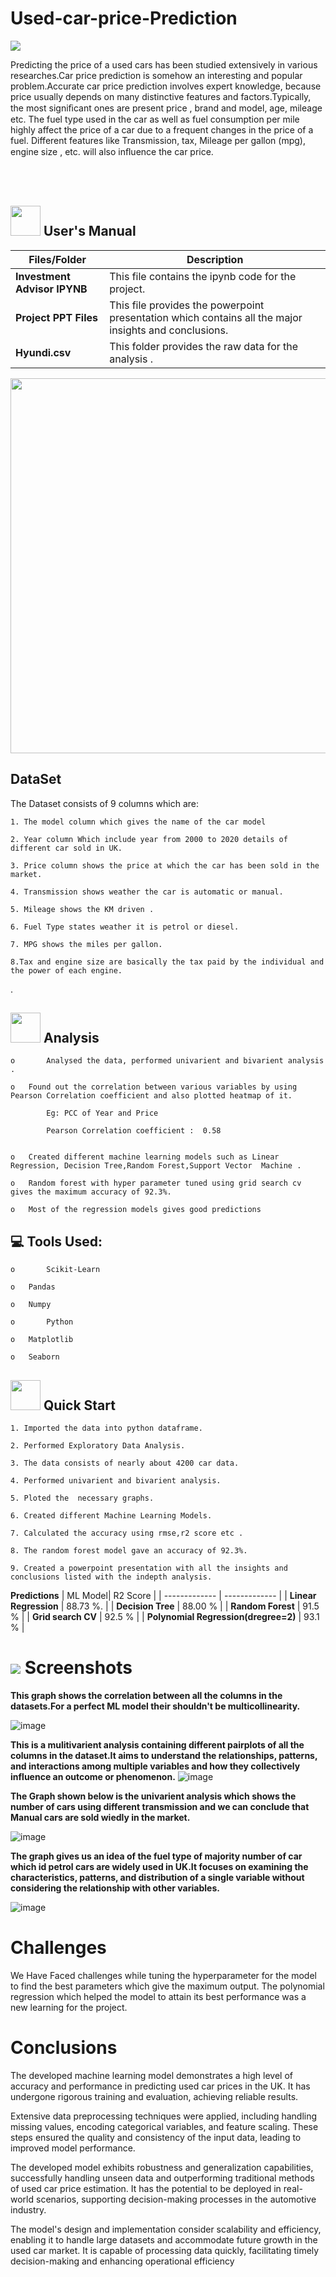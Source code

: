 # Used-car-price-Prediction

 <img src= "https://cdn.dribbble.com/users/1239720/screenshots/3506944/car_mg.gif" > 

Predicting  the  price of a used cars has been studied extensively in various  researches.Car price prediction is somehow an interesting and popular problem.Accurate car price prediction involves expert knowledge, because price  usually depends on many  distinctive  features  and factors.Typically, the most signiﬁcant ones are present price , brand and model,  age, mileage etc. The fuel type used in the car as well as fuel consumption  per mile highly affect the price of a car due to a frequent changes in the  price of a fuel.
Different features like  Transmission, tax, Mileage per gallon (mpg), engine size , etc. will also inﬂuence the car price.







<br>
<br>
<!-- <p align="center"><a><img src="https://forthebadge.com/images/badges/built-with-love.svg"><img src="https://user-images.githubusercontent.com/106439762/181936448-9314e858-4251-46d6-b4d1-35a4c29e9c19.svg"><img src="https://forthebadge.com/images/badges/made-with-python.svg"></a></p> -->

##  <img src="https://user-images.githubusercontent.com/106439762/181935629-b3c47bd3-77fb-4431-a11c-ff8ba0942b63.gif" width="48" height="48"> **User's Manual**
| Files/Folder| Description |
| ------------- | ------------- |
| **Investment Advisor IPYNB** | This file contains the ipynb code for the  project. |
| **Project PPT Files**  | This file provides the powerpoint presentation which contains all the major insights and conclusions.  |
| **Hyundi.csv**  | This folder provides the raw data for the analysis .  |


<p align="center"><img src="https://cdn.rentechdigital.com/common_files/blogs/machine-learning-swipecart-blog-img-01-31-08-2022.gif" width="600" ></p>


##  DataSet
The Dataset consists of 9 columns which are:

    1. The model column which gives the name of the car model
    
    2. Year column Which include year from 2000 to 2020 details of different car sold in UK.
    
    3. Price column shows the price at which the car has been sold in the market.
    
    4. Transmission shows weather the car is automatic or manual.
    
    5. Mileage shows the KM driven .
    
    6. Fuel Type states weather it is petrol or diesel.
    
    7. MPG shows the miles per gallon.
    
    8.Tax and engine size are basically the tax paid by the individual and the power of each engine.








.







    
    

##  <img src=https://user-images.githubusercontent.com/106439762/178428775-03d67679-9aa4-4b08-91e9-6eb6ed8faf66.gif  width="48" height="48"> **Analysis**

    o       Analysed the data, performed univarient and bivarient analysis . 
    
    o	Found out the correlation between various variables by using Pearson Correlation coefficient and also plotted heatmap of it.
           
            Eg: PCC of Year and Price 
            
            Pearson Correlation coefficient :  0.58

     
    o	Created different machine learning models such as Linear Regression, Decision Tree,Random Forest,Support Vector  Machine .
  
    o	Random forest with hyper parameter tuned using grid search cv gives the maximum accuracy of 92.3%. 
    
    o	Most of the regression models gives good predictions

    
    
##  💻 Tools Used:

    o       Scikit-Learn
    
    o	Pandas
     
    o	Numpy 
    
    o       Python    
    
    o	Matplotlib
     
    o	Seaborn 
       
    
    
    
   

## <img src="https://user-images.githubusercontent.com/106439762/181937125-2a4b22a3-f8a9-4226-bbd3-df972f9dbbc4.gif" width="48" height="48" > Quick Start

    1. Imported the data into python dataframe.
    
    2. Performed Exploratory Data Analysis.
    
    3. The data consists of nearly about 4200 car data.
    
    4. Performed univarient and bivarient analysis.
    
    5. Ploted the  necessary graphs.
    
    6. Created different Machine Learning Models.
    
    7. Calculated the accuracy using rmse,r2 score etc .
    
    8. The random forest model gave an accuracy of 92.3%.
    
    9. Created a powerpoint presentation with all the insights and conclusions listed with the indepth analysis.
    
**Predictions**
| ML Model| R2 Score |
| ------------- | ------------- |
| **Linear Regression** | 88.73 %. |
| **Decision Tree**  | 88.00 %  |
| **Random Forest**  | 91.5 %   | 
| **Grid search CV** | 92.5 %  |
| **Polynomial Regression(dregree=2)** | 93.1 % |
  
# <img src="https://www.getcloudapp.com/wp-content/uploads/2021/03/5aebb952e4867ce13f4d308f_laptop_gif_trans.gif" > Screenshots


**This graph shows the correlation between all the columns in the datasets.For a perfect ML model their shouldn't be multicollinearity.** 

![image](https://user-images.githubusercontent.com/82110840/235917343-6197b1f0-af30-4c3a-829f-10a34167ae05.png)

**This is a mulitivarient analysis containing different pairplots of all the columns in the dataset.It aims to understand the relationships, patterns, and interactions among multiple variables and how they collectively influence an outcome or phenomenon.**
![image](https://user-images.githubusercontent.com/82110840/235917392-0c946d40-09a9-43a4-87ca-cb2d6711d171.png)

**The Graph shown below is the univarient analysis which shows the number of cars using different transmission and we can conclude that Manual cars are sold wiedly in the market.**

![image](https://user-images.githubusercontent.com/82110840/235917422-b3c5bba4-c0b2-4c7d-a1a5-4caeea899259.png)

**The graph gives us an idea of the fuel type of majority number of car which id petrol cars are widely used in UK.It focuses on examining the characteristics, patterns, and distribution of a single variable without considering the relationship with other variables.**

![image](https://user-images.githubusercontent.com/82110840/235917444-964b77b1-1b2f-4e79-b88e-b78840aba98a.png)
# Challenges
We Have Faced challenges while tuning the hyperparameter for the model to find the best parameters which give the maximum output.
The polynomial regression which helped the model to attain its best performance was a new learning for the project.

# Conclusions

The developed machine learning model demonstrates a high level of accuracy and performance in predicting used car prices in the UK. It has undergone rigorous training and evaluation, achieving reliable results.

Extensive data preprocessing techniques were applied, including handling missing values, encoding categorical variables, and feature scaling. These steps ensured the quality and consistency of the input data, leading to improved model performance.

The developed model exhibits robustness and generalization capabilities, successfully handling unseen data and outperforming traditional methods of used car price estimation. It has the potential to be deployed in real-world scenarios, supporting decision-making processes in the automotive industry.

The model's design and implementation consider scalability and efficiency, enabling it to handle large datasets and accommodate future growth in the used car market. It is capable of processing data quickly, facilitating timely decision-making and enhancing operational efficiency
